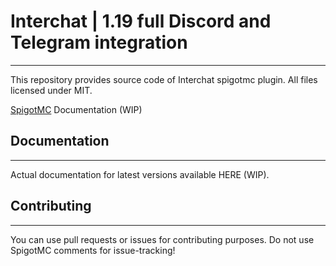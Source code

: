 # Interchat | 1.19 full Discord and Telegram integration

---

This repository provides source code of Interchat spigotmc plugin.
All files licensed under MIT.

[SpigotMC](https://www.spigotmc.org/resources/interchat-telegram-and-discord-integration-updates-full-free.103692/) Documentation (WIP)

## Documentation

---

Actual documentation for latest versions available HERE (WIP).

## Contributing

---

You can use pull requests or issues for contributing purposes.
Do not use SpigotMC comments for issue-tracking!
